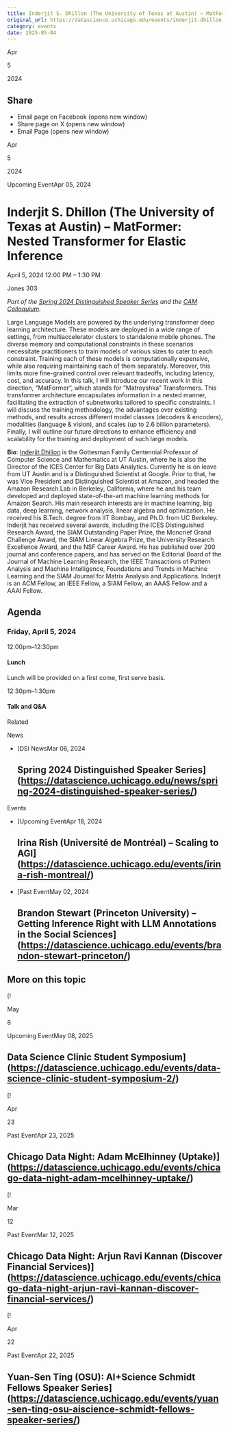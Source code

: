 ```yaml
---
title: Inderjit S. Dhillon (The University of Texas at Austin) – MatFormer: Nested Transformer for Elastic Inference – DSI
original_url: https://datascience.uchicago.edu/events/inderjit-dhillon-uta
category: events
date: 2025-05-04
---
```


Apr

5

2024

## Share

* Email page on Facebook (opens new window)
* Share page on X (opens new window)
* Email Page (opens new window)

<!-- Table-like structure detected -->

Apr

5

2024

Upcoming EventApr 05, 2024

# Inderjit S. Dhillon (The University of Texas at Austin) – MatFormer: Nested Transformer for Elastic Inference

April 5, 2024 12:00 PM – 1:30 PM

Jones 303

*Part of the [Spring 2024 Distinguished Speaker Series](https://datascience.uchicago.edu/news/spring-2024-distinguished-speaker-series) and the [CAM Colloquium](https://cam.uchicago.edu/events/cam-colloquium/).*

Large Language Models are powered by the underlying transformer deep learning architecture. These models are deployed in a wide range of settings, from multiaccelerator clusters to standalone mobile phones. The diverse memory and computational constraints in these scenarios necessitate practitioners to train models of various sizes to cater to each constraint. Training each of these models is computationally expensive, while also requiring maintaining each of them separately. Moreover, this limits more fine-grained control over relevant tradeoffs, including latency, cost, and accuracy. In this talk, I will introduce our recent work in this direction, “MatFormer”, which stands for “Matroyshka” Transformers. This transformer architecture encapsulates information in a nested manner, facilitating the extraction of subnetworks tailored to specific constraints. I will discuss the training methodology, the advantages over existing methods, and results across different model classes (decoders & encoders), modalities (language & vision), and scales (up to 2.6 billion parameters). Finally, I will outline our future directions to enhance efficiency and scalability for the training and deployment of such large models.

**Bio**: [Inderjit Dhillon](https://www.cs.utexas.edu/~inderjit/) is the Gottesman Family Centennial Professor of Computer Science and Mathematics at UT Austin, where he is also the Director of the ICES Center for Big Data Analytics. Currently he is on leave from UT Austin and is a Distinguished Scientist at Google. Prior to that, he was Vice President and Distinguished Scientist at Amazon, and headed the Amazon Research Lab in Berkeley, California, where he and his team developed and deployed state-of-the-art machine learning methods for Amazon Search. His main research interests are in machine learning, big data, deep learning, network analysis, linear algebra and optimization. He received his B.Tech. degree from IIT Bombay, and Ph.D. from UC Berkeley. Inderjit has received several awards, including the ICES Distinguished Research Award, the SIAM Outstanding Paper Prize, the Moncrief Grand Challenge Award, the SIAM Linear Algebra Prize, the University Research Excellence Award, and the NSF Career Award. He has published over 200 journal and conference papers, and has served on the Editorial Board of the Journal of Machine Learning Research, the IEEE Transactions of Pattern Analysis and Machine Intelligence, Foundations and Trends in Machine Learning and the SIAM Journal for Matrix Analysis and Applications. Inderjit is an ACM Fellow, an IEEE Fellow, a SIAM Fellow, an AAAS Fellow and a AAAI Fellow.

## Agenda

### Friday, April 5, 2024

12:00pm–12:30pm

#### Lunch

Lunch will be provided on a first come, first serve basis.

12:30pm–1:30pm

#### Talk and Q&A

Related

News

* [DSI NewsMar 06, 2024

  ## Spring 2024 Distinguished Speaker Series](https://datascience.uchicago.edu/news/spring-2024-distinguished-speaker-series/)

Events

* [Upcoming EventApr 18, 2024

  ## Irina Rish (Université de Montréal) – Scaling to AGI](https://datascience.uchicago.edu/events/irina-rish-montreal/)
* [Past EventMay 02, 2024

  ## Brandon Stewart (Princeton University) – Getting Inference Right with LLM Annotations in the Social Sciences](https://datascience.uchicago.edu/events/brandon-stewart-princeton/)

## More on this topic

[!

May

8

Upcoming EventMay 08, 2025

## Data Science Clinic Student Symposium](https://datascience.uchicago.edu/events/data-science-clinic-student-symposium-2/)
[!

Apr

23

Past EventApr 23, 2025

## Chicago Data Night: Adam McElhinney (Uptake)](https://datascience.uchicago.edu/events/chicago-data-night-adam-mcelhinney-uptake/)
[!

Mar

12

Past EventMar 12, 2025

## Chicago Data Night: Arjun Ravi Kannan (Discover Financial Services)](https://datascience.uchicago.edu/events/chicago-data-night-arjun-ravi-kannan-discover-financial-services/)
[!

Apr

22

Past EventApr 22, 2025

## Yuan-Sen Ting (OSU): AI+Science Schmidt Fellows Speaker Series](https://datascience.uchicago.edu/events/yuan-sen-ting-osu-aiscience-schmidt-fellows-speaker-series/)